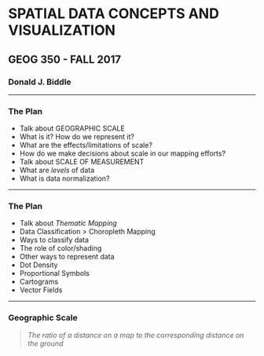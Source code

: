 # SPATIAL DATA CONCEPTS AND VISUALIZATION
## GEOG 350 - FALL 2017

### Donald J. Biddle
---
### The Plan
* Talk about GEOGRAPHIC SCALE
 * What is it? How do we represent it? 
 * What are the effects/limitations of scale?
 * How do we make decisions about scale in our mapping efforts?
* Talk about SCALE OF MEASUREMENT
 * What are *levels* of data
 * What is data normalization?
---
### The Plan
* Talk about *Thematic Mapping*
 * Data Classification > Choropleth Mapping
 * Ways to classify data
 * The role of color/shading
* Other ways to represent data
 * Dot Density
 * Proportional Symbols
 * Cartograms
 * Vector Fields
---
 ### Geographic Scale
 >*The ratio of a distance on a map to the corresponding distance on the ground* 
